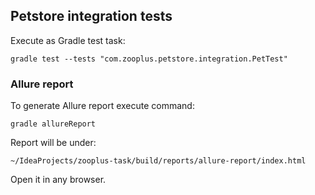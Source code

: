 ## Petstore integration tests
Execute as Gradle test task:

`gradle test --tests "com.zooplus.petstore.integration.PetTest"`

### Allure report
To generate Allure report execute command:

`gradle allureReport`

Report will be under:

`~/IdeaProjects/zooplus-task/build/reports/allure-report/index.html`

Open it in any browser.